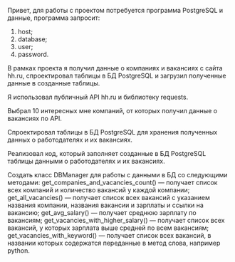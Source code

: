 Привет, для работы с проектом потребуется программа PostgreSQL и данные, программа запросит:
1. host;
2. database;
3. user;
4. password.

В рамках проекта я получил данные о компаниях и вакансиях с сайта hh.ru, спроектировал таблицы в БД PostgreSQL и загрузил полученные данные в созданные таблицы.

Я использовал публичный API hh.ru и библиотеку requests.

Выбрал 10 интересных мне компаний, от которых получил данные о вакансиях по API.

Спроектировал таблицы в БД PostgreSQL для хранения полученных данных о работодателях и их вакансиях.

Реализовал код, который заполняет созданные в БД PostgreSQL таблицы данными о работодателях и их вакансиях.

Создать класс DBManager для работы с данными в БД со следующими методами:
  get_companies_and_vacancies_count() — получает список всех компаний и количество вакансий у каждой компании;
  get_all_vacancies() — получает список всех вакансий с указанием названия компании, названия вакансии и зарплаты и ссылки на вакансию;
  get_avg_salary() — получает среднюю зарплату по вакансиям;
  get_vacancies_with_higher_salary() — получает список всех вакансий, у которых зарплата выше средней по всем вакансиям;
  get_vacancies_with_keyword() — получает список всех вакансий, в названии которых содержатся переданные в метод слова, например python.
